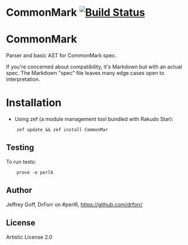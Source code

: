 # CommonMark [![Build Status](https://secure.travis-ci.org/drforr/perl6-CommonMark.svg?branch=master)](http://travis-ci.org/drforr/perl6-CommonMark)
CommonMark
=======

Parser and basic AST for CommonMark spec.

If you're concerned about compatibility, it's Markdown but with an actual spec. The Markdown "spec" file leaves many edge cases open to interpretation.

Installation
============

* Using zef (a module management tool bundled with Rakudo Star):

```
    zef update && zef install CommonMar
```

## Testing

To run tests:

```
    prove -e perl6
```

## Author

Jeffrey Goff, DrForr on #perl6, https://github.com/drforr/

## License

Artistic License 2.0
